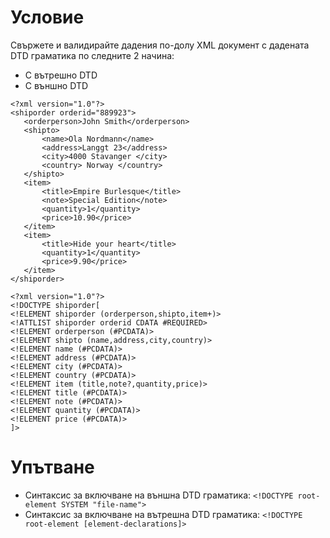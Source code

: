 # Условие
Свържете и валидирайте дадения по-долу XML документ с дадената DTD граматика по следните 2 начина:
* С вътрешно DTD
* С външно DTD
```
<?xml version="1.0"?>
<shiporder orderid="889923">
   <orderperson>John Smith</orderperson>
   <shipto>
       <name>Ola Nordmann</name>
       <address>Langgt 23</address>
       <city>4000 Stavanger </city>
       <country> Norway </country>
   </shipto>
   <item>
       <title>Empire Burlesque</title>
       <note>Special Edition</note>
       <quantity>1</quantity>
       <price>10.90</price>
   </item>
   <item>
       <title>Hide your heart</title>
       <quantity>1</quantity>
       <price>9.90</price>
   </item>
</shiporder>
```
```
<?xml version="1.0"?>
<!DOCTYPE shiporder[
<!ELEMENT shiporder (orderperson,shipto,item+)>
<!ATTLIST shiporder orderid CDATA #REQUIRED>
<!ELEMENT orderperson (#PCDATA)>
<!ELEMENT shipto (name,address,city,country)>
<!ELEMENT name (#PCDATA)>
<!ELEMENT address (#PCDATA)>
<!ELEMENT city (#PCDATA)>
<!ELEMENT country (#PCDATA)>
<!ELEMENT item (title,note?,quantity,price)>
<!ELEMENT title (#PCDATA)>
<!ELEMENT note (#PCDATA)>
<!ELEMENT quantity (#PCDATA)>
<!ELEMENT price (#PCDATA)>
]>
```

# Упътване
* Синтаксис за включване на външна DTD граматика: ```<!DOCTYPE root-element SYSTEM "file-name">```
* Синтаксис за включване на вътрешна DTD граматика: ```<!DOCTYPE root-element [element-declarations]>```
